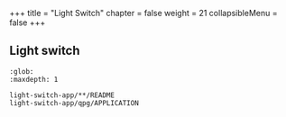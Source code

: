 +++
title = "Light Switch"
chapter = false
weight = 21
collapsibleMenu = false
+++

## Light switch

```{toctree}
:glob:
:maxdepth: 1

light-switch-app/**/README
light-switch-app/qpg/APPLICATION
```
